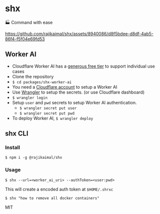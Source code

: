# shx

🏭 Command with ease

https://github.com/rajikaimal/shx/assets/8940086/d8f5bdee-d8df-4ab5-86f4-f5f04e69fd53

## Worker AI

- Cloudflare Worker AI has a [generous free tier](https://developers.cloudflare.com/workers-ai/platform/limits/) to support individual use cases
- Clone the repository
- `$ cd packages/shx-worker-ai`
- You need a [Cloudflare account](https://www.cloudflare.com/) to setup a Worker AI
- Use [Wrangler](https://developers.cloudflare.com/workers/wrangler/install-and-update/) to setup the secrets. (or use Cloudflare dashboard)
- `$ wrangler login`
- Setup `user` and `pwd` secrets to setup Worker AI authentication.
  - `$ wrangler secret put user`
  - `$ wrangler secret put pwd`
- To deploy Worker AI, `$ wrangler deploy`

## shx CLI

### Install

```
$ npm i -g @rajikaimal/shx
```

### Usage

```
$ shx --url=<worker_ai_uri> --authToken=<user:pwd>
```

This will create a encoded auth token at `$HOME/.shrxc`

```
$ shx "how to remove all docker containers"
```

MIT
